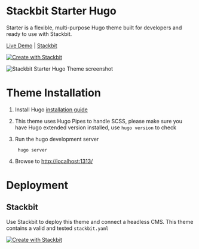 # Stackbit Starter Hugo

Starter is a flexible, multi-purpose Hugo theme built for developers and ready to use with Stackbit.

[Live Demo](https://themes.stackbit.com/demos/starter/?hideThemeBar) |
[Stackbit](https://www.stackbit.com)

[![Create with Stackbit](https://assets.stackbit.com/badge/create-with-stackbit.svg)](https://app.stackbit.com/create?theme=https://github.com/stackbit-themes/stackbit-starter-hugo)

![Stackbit Starter Hugo Theme screenshot](https://themes.stackbit.com/images/starter-demo-1024x768.png)


# Theme Installation

1. Install Hugo [installation guide](https://gohugo.io/getting-started/installing/)

2. This theme uses Hugo Pipes to handle SCSS, please make sure you have Hugo extended version installed, use `hugo version` to check

3. Run the hugo development server

        hugo server

4. Browse to [http://localhost:1313/](http://localhost:1313/)

# Deployment

## Stackbit

Use Stackbit to deploy this theme and connect a headless CMS. This theme contains a valid and tested `stackbit.yaml`

[![Create with Stackbit](https://assets.stackbit.com/badge/create-with-stackbit.svg)](https://app.stackbit.com/create?theme=https://github.com/stackbit-themes/stackbit-starter-hugo)

